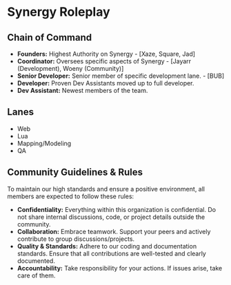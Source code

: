 # Synergy Roleplay

## Chain of Command

- **Founders:** Highest Authority on Synergy -  [Xaze, Square, Jad]
- **Coordinator:** Oversees specific aspects of Synergy - [Jayarr (Development), Woeny (Community)]
- **Senior Developer:** Senior member of specific development lane. - [BUB]
- **Developer:** Proven Dev Assistants moved up to full developer.
- **Dev Assistant:** Newest members of the team.

## Lanes
- Web
- Lua
- Mapping/Modeling
- QA

## Community Guidelines & Rules

To maintain our high standards and ensure a positive environment, all members are expected to follow these rules:

- **Confidentiality:** Everything within this organization is confidential. Do not share internal discussions, code, or project details outside the community.
- **Collaboration:** Embrace teamwork. Support your peers and actively contribute to group discussions/projects.
- **Quality & Standards:** Adhere to our coding and documentation standards. Ensure that all contributions are well-tested and clearly documented.
- **Accountability:** Take responsibility for your actions. If issues arise, take care of them.
